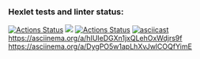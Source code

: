 ### Hexlet tests and linter status:
[![Actions Status](https://github.com/Shublon/frontend-project-lvl1/workflows/hexlet-check/badge.svg)](https://github.com/Shublon/frontend-project-lvl1/actions)
<a href="https://codeclimate.com/github/codeclimate/codeclimate/maintainability"><img src="https://api.codeclimate.com/v1/badges/a99a88d28ad37a79dbf6/maintainability" /></a>
[![Actions Status](https://github.com/Shublon/frontend-project-lvl1/workflows/run_eslint/badge.svg)](https://github.com/Shublon/frontend-project-lvl1/actions)
[![asciicast](https://asciinema.org/a/gwqMiovai9YC70SXayYjoHlLE.svg)](https://asciinema.org/a/gwqMiovai9YC70SXayYjoHlLE)
https://asciinema.org/a/hIUIeDGXn1jxQLehOxWdjrs9f
https://asciinema.org/a/DygPO5w1apLhXvJwlCOQfYimE
